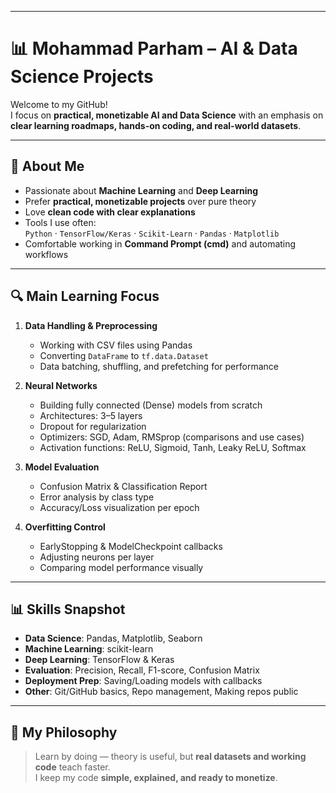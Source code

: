 

---

# 📊 Mohammad Parham – AI & Data Science Projects

Welcome to my GitHub!  
I focus on **practical, monetizable AI and Data Science** with an emphasis on **clear learning roadmaps, hands-on coding, and real-world datasets**.

---

## 🧠 About Me

- Passionate about **Machine Learning** and **Deep Learning**
- Prefer **practical, monetizable projects** over pure theory
- Love **clean code with clear explanations**  
- Tools I use often:  
  `Python` · `TensorFlow/Keras` · `Scikit-Learn` · `Pandas` · `Matplotlib`  
- Comfortable working in **Command Prompt (cmd)** and automating workflows

---

## 🔍 Main Learning Focus

1. **Data Handling & Preprocessing**
   - Working with CSV files using Pandas
   - Converting `DataFrame` to `tf.data.Dataset`
   - Data batching, shuffling, and prefetching for performance

2. **Neural Networks**
   - Building fully connected (Dense) models from scratch
   - Architectures: 3–5 layers
   - Dropout for regularization
   - Optimizers: SGD, Adam, RMSprop (comparisons and use cases)
   - Activation functions: ReLU, Sigmoid, Tanh, Leaky ReLU, Softmax

3. **Model Evaluation**
   - Confusion Matrix & Classification Report
   - Error analysis by class type
   - Accuracy/Loss visualization per epoch

4. **Overfitting Control**
   - EarlyStopping & ModelCheckpoint callbacks
   - Adjusting neurons per layer
   - Comparing model performance visually



---

## 📊 Skills Snapshot

- **Data Science**: Pandas, Matplotlib, Seaborn
- **Machine Learning**: scikit-learn
- **Deep Learning**: TensorFlow & Keras
- **Evaluation**: Precision, Recall, F1-score, Confusion Matrix
- **Deployment Prep**: Saving/Loading models with callbacks
- **Other**: Git/GitHub basics, Repo management, Making repos public

---

## 📌 My Philosophy
> Learn by doing — theory is useful, but **real datasets and working code** teach faster.  
I keep my code **simple, explained, and ready to monetize**.
